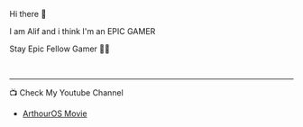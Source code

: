 Hi there 👋

I am Alif and i think I'm an EPIC GAMER

Stay Epic Fellow Gamer 👊👊


<br />

---


📺 Check My Youtube Channel
<!-- YOUTUBE:START -->
- [ArthourOS Movie](https://www.youtube.com/channel/UC_fBbHbRzhUBHvIZaAnFD2A)
<!-- YOUTUBE:END -->



